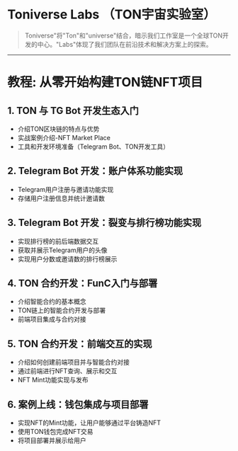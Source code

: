 # Toniverse Labs （TON宇宙实验室）
> Toniverse"将"Ton"和"universe"结合，暗示我们工作室是一个全球TON开发的中心。"Labs"体现了我们团队在前沿技术和解决方案上的探索。

---
# 教程: 从零开始构建TON链NFT项目

## 1. TON 与 TG Bot 开发生态入门
- 介绍TON区块链的特点与优势
- 实战案例介绍-NFT Market Place
- 工具和开发环境准备（Telegram Bot、TON开发工具）

## 2. Telegram Bot 开发：账户体系功能实现
- Telegram用户注册与邀请功能实现
- 存储用户注册信息并统计邀请数

## 3. Telegram Bot 开发：裂变与排行榜功能实现
- 实现排行榜的前后端数据交互
- 获取并展示Telegram用户的头像
- 实现用户分数或邀请数的排行榜展示

## 4. TON 合约开发：FunC入门与部署
- 介绍智能合约的基本概念
- TON链上的智能合约开发与部署
- 前端项目集成与合约对接

## 5. TON 合约开发：前端交互的实现
- 介绍如何创建前端项目并与智能合约对接
- 通过前端进行NFT查询、展示和交互
- NFT Mint功能实现与发布

## 6. 案例上线：钱包集成与项目部署
- 实现NFT的Mint功能，让用户能够通过平台铸造NFT
- 使用TON钱包完成NFT交易
- 将项目部署并展示给用户
